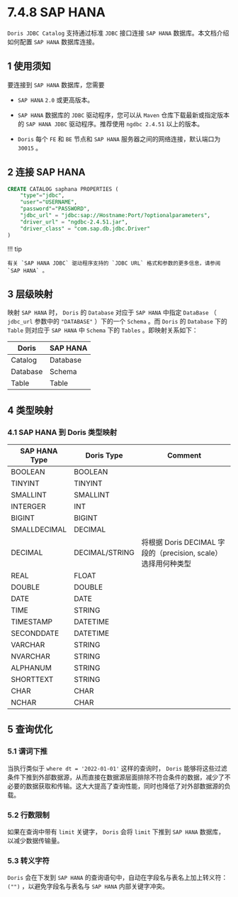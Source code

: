 # 7.4.8 SAP HANA

`Doris JDBC Catalog` 支持通过标准 `JDBC` 接口连接 `SAP HANA` 数据库。本文档介绍如何配置 `SAP HANA` 数据库连接。

## 1 使用须知

要连接到 `SAP HANA` 数据库，您需要

* `SAP HANA` `2.0` 或更高版本。

* `SAP HANA` 数据库的 `JDBC` 驱动程序，您可以从 `Maven` 仓库下载最新或指定版本的 `SAP HANA JDBC` 驱动程序。推荐使用 `ngdbc 2.4.51` 以上的版本。

* `Doris` 每个 `FE` 和 `BE` 节点和 `SAP HANA` 服务器之间的网络连接，默认端口为 `30015` 。

## 2 连接 SAP HANA

```sql
CREATE CATALOG saphana PROPERTIES (
    "type"="jdbc",
    "user"="USERNAME",
    "password"="PASSWORD",
    "jdbc_url" = "jdbc:sap://Hostname:Port/?optionalparameters",
    "driver_url" = "ngdbc-2.4.51.jar",
    "driver_class" = "com.sap.db.jdbc.Driver"
)
```

!!! tip

    有关 `SAP HANA JDBC` 驱动程序支持的 `JDBC URL` 格式和参数的更多信息，请参阅 `SAP HANA` 。

## 3 层级映射

映射 `SAP HANA` 时， `Doris` 的 `Database` 对应于 `SAP HANA` 中指定 `DataBase` （ `jdbc_url` 参数中的 `"DATABASE"` ）下的一个 `Schema` 。而 `Doris` 的 `Database` 下的 `Table` 则对应于 `SAP HANA` 中 `Schema` 下的 `Tables` 。即映射关系如下：

| Doris | SAP HANA |
| -- | -- |
| Catalog | Database |
| Database | Schema |
| Table | Table |

## 4 类型映射

### 4.1 SAP HANA 到 Doris 类型映射

| SAP HANA Type | Doris Type | Comment |
| -- | -- | -- |
| BOOLEAN | BOOLEAN |  |
| TINYINT | TINYINT |  |
| SMALLINT | SMALLINT |  |
| INTERGER | INT |  |
| BIGINT | BIGINT |  |
| SMALLDECIMAL | DECIMAL |  |
| DECIMAL | DECIMAL/STRING | 将根据 Doris DECIMAL 字段的（precision, scale）选择用何种类型 |
| REAL | FLOAT |  |
| DOUBLE | DOUBLE |  |
| DATE | DATE |  |
| TIME | STRING |  |
| TIMESTAMP | DATETIME |  |
| SECONDDATE | DATETIME |  |
| VARCHAR | STRING |  |
| NVARCHAR | STRING |  |
| ALPHANUM | STRING |  |
| SHORTTEXT | STRING |  |
| CHAR | CHAR |  |
| NCHAR | CHAR |  |

## 5 查询优化

### 5.1 谓词下推

当执行类似于 `where dt = '2022-01-01'` 这样的查询时， `Doris` 能够将这些过滤条件下推到外部数据源，从而直接在数据源层面排除不符合条件的数据，减少了不必要的数据获取和传输。这大大提高了查询性能，同时也降低了对外部数据源的负载。

### 5.2 行数限制

如果在查询中带有 `limit` 关键字， `Doris` 会将 `limit` 下推到 `SAP HANA` 数据库，以减少数据传输量。

### 5.3 转义字符

`Doris` 会在下发到 `SAP HANA` 的查询语句中，自动在字段名与表名上加上转义符： `("")` ，以避免字段名与表名与 `SAP HANA` 内部关键字冲突。
